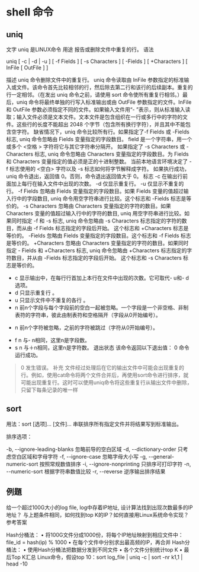 # shell 命令

## uniq


文字
uniq 是LINUX命令
用途
报告或删除文件中重复的行。
语法

uniq [ -c | -d | -u ] [ -f Fields ] [ -s Characters ] [ -Fields ] [ +Characters ] [ InFile [ OutFile ] ]

描述
uniq 命令删除文件中的重复行。
uniq 命令读取由 InFile 参数指定的标准输入或文件。该命令首先比较相邻的行，然后除去第二行和该行的后续副本。重复的行一定相邻。（在发出 uniq 命令之前，请使用 sort 命令使所有重复行相邻。）最后，uniq 命令将最终单独的行写入标准输出或由 OutFile 参数指定的文件。InFile 和 OutFile 参数必须指定不同的文件。如果输入文件用“- ”表示，则从标准输入读取；输入文件必须是文本文件。文本文件是包含组织在一行或多行中的字符的文件。这些行的长度不能超出 2048 个字节（包含所有换行字符），并且其中不能包含空字符。
缺省情况下，uniq 命令比较所有行。如果指定了-f Fields 或 -Fields 标志, uniq 命令忽略由 Fields 变量指定的字段数目。 field 是一个字符串，用一个或多个 <空格 > 字符将它与其它字符串分隔开。
如果指定了 -s Characters 或 -Characters 标志, uniq 命令忽略由 Characters 变量指定的字段数目。为 Fields 和 Characters 变量指定的值必须是正的十进制整数。
当前本地语言环境决定了 -f 标志使用的 <空白> 字符以及 -s 标志如何将字节解释成字符。
如果执行成功，uniq 命令退出，返回值 0。否则，命令退出返回值大于 0。
标志
-c 在输出行前面加上每行在输入文件中出现的次数。
-d 仅显示重复行。
-u 仅显示不重复的行。
-f Fields 忽略由 Fields 变量指定的字段数目。如果 Fields 变量的值超过输入行中的字段数目, uniq 命令用空字符串进行比较。这个标志和 -Fields 标志是等价的。
-s Characters 忽略由 Characters 变量指定的字符的数目。如果 Characters 变量的值超过输入行中的字符的数目, uniq 用空字符串进行比较。如果同时指定 -f 和 -s 标志, uniq 命令忽略由 -s Characters 标志指定的字符的数目，而从由 -f Fields 标志指定的字段后开始。 这个标志和 +Characters 标志是等价的。
-Fields 忽略由 Fields 变量指定的字段数目。这个标志和 -f Fields 标志是等价的。
+Characters 忽略由 Characters 变量指定的字符的数目。如果同时指定 - Fields 和 +Characters 标志, uniq 命令忽略由 +Characters 标志指定的字符数目，并从由 -Fields 标志指定的字段后开始。 这个标志和 -s Characters 标志是等价的。
- c 显示输出中，在每行行首加上本行在文件中出现的次数。它可取代- u和- d选项。
- d 只显示重复行 。
- u 只显示文件中不重复的各行 。
- n 前n个字段与每个字段前的空白一起被忽略。一个字段是一个非空格、非制表符的字符串，彼此由制表符和空格隔开（字段从0开始编号）。
+ n 前n个字符被忽略，之前的字符被跳过（字符从0开始编号）。
- f n 与- n相同，这里n是字段数。
- s n 与＋n相同，这里n是字符数。
退出状态
该命令返回以下退出值：
0 命令运行成功。
>0 发生错误。
补充
文件经过处理后在它的输出文件中可能会出现重复的行。例如，使用cat命令将两个文件合并后，再使用sort命令进行排序，就可能出现重复行。这时可以使用uniq命令将这些重复行从输出文件中删除，只留下每条记录的唯一样

## sort

用法：sort [选项]... [文件]...
串联排序所有指定文件并将结果写到标准输出。

排序选项：

-b, --ignore-leading-blanks	忽略前导的空白区域
-d, --dictionary-order	只考虑空白区域和字母字符
-f, --ignore-case	忽略字母大小写
-g, --general-numeric-sort	按照常规数值排序
-i, --ignore-nonprinting	只排序可打印字符
-n, --numeric-sort	根据字符串数值比较
-r, --reverse	逆序输出排序结果

## 例題

给一个超过100G大小的log file, log中存着IP地址, 设计算法找到出现次数最多的IP地址？
与上题条件相同，如何找到top K的IP？如何直接用Linux系统命令实现？
参考答案

Hash分桶法： 
• 将100G文件分成1000份，将每个IP地址映射到相应文件中：file_id = hash(ip) % 1000 
• 在每个文件中分别求出最高频的IP，再合并 Hash分桶法： 
• 使用Hash分桶法把数据分发到不同文件 
• 各个文件分别统计top K 
• 最后Top K汇总 
Linux命令，假设top 10：sort log_file | uniq -c | sort -nr k1,1 | head -10